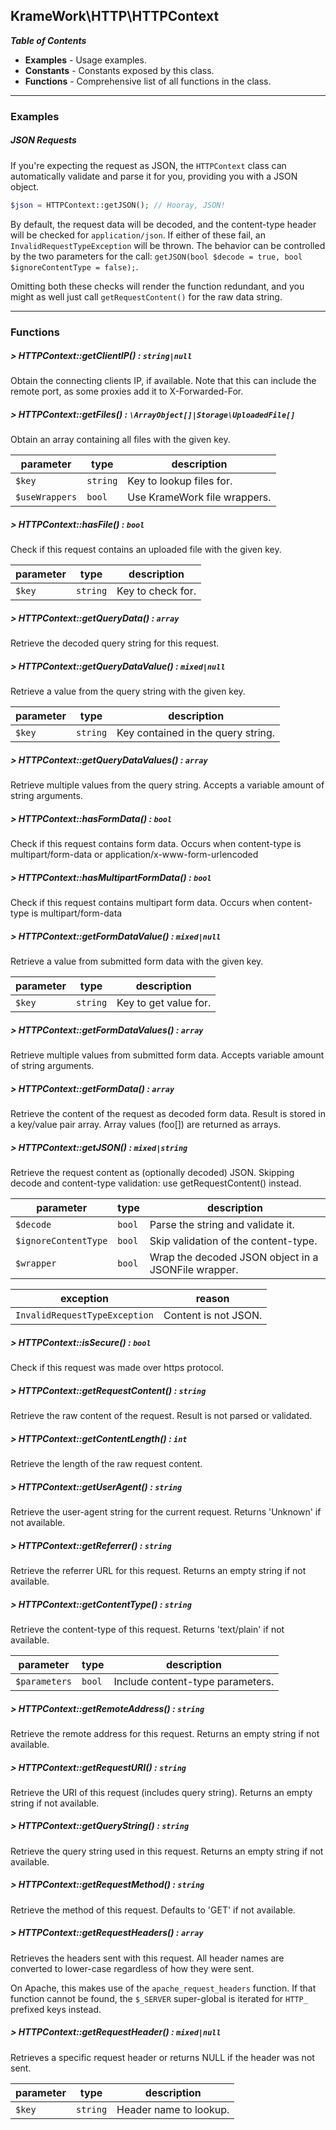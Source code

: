 ## KrameWork\HTTP\HTTPContext

***Table of Contents***
* **Examples** - Usage examples.
* **Constants** - Constants exposed by this class.
* **Functions** - Comprehensive list of all functions in the class.
___
### Examples
##### JSON Requests
 If you're expecting the request as JSON, the `HTTPContext` class can automatically validate and parse it for you, providing you with a JSON object.
```php
$json = HTTPContext::getJSON(); // Hooray, JSON!
```
By default, the request data will be decoded, and the content-type header will be checked for `application/json`. If either of these fail, an `InvalidRequestTypeException` will be thrown. The behavior can be controlled by the two parameters for the call: `getJSON(bool $decode = true, bool $ignoreContentType = false);`.

Omitting both these checks will render the function redundant, and you might as well just call `getRequestContent()` for the raw data string.
___
### Functions
##### > HTTPContext::getClientIP() : `string|null`
Obtain the connecting clients IP, if available.
Note that this can include the remote port, as some proxies add it to X-Forwarded-For.

##### > HTTPContext::getFiles() : `\ArrayObject[]|Storage\UploadedFile[]`
Obtain an array containing all files with the given key.

parameter | type | description
--- | --- | ---
`$key` | `string` | Key to lookup files for.
`$useWrappers` | `bool` | Use KrameWork file wrappers.
##### > HTTPContext::hasFile() : `bool`
Check if this request contains an uploaded file with the given key.

parameter | type | description
--- | --- | ---
`$key` | `string` | Key to check for.
##### > HTTPContext::getQueryData() : `array`
Retrieve the decoded query string for this request.
##### > HTTPContext::getQueryDataValue() : `mixed|null`
Retrieve a value from the query string with the given key.

parameter | type | description
--- | --- | ---
`$key` | `string` | Key contained in the query string.
##### > HTTPContext::getQueryDataValues() : `array`
Retrieve multiple values from the query string. Accepts a variable amount of string arguments.
##### > HTTPContext::hasFormData() : `bool`
Check if this request contains form data. Occurs when content-type is multipart/form-data or application/x-www-form-urlencoded
##### > HTTPContext::hasMultipartFormData() : `bool`
Check if this request contains multipart form data. Occurs when content-type is multipart/form-data
##### > HTTPContext::getFormDataValue() : `mixed|null`
Retrieve a value from submitted form data with the given key.

parameter | type | description
--- | --- | ---
`$key` | `string` | Key to get value for.
##### > HTTPContext::getFormDataValues() : `array`
Retrieve multiple values from submitted form data. Accepts variable amount of string arguments.
##### > HTTPContext::getFormData() : `array`
Retrieve the content of the request as decoded form data. Result is stored in a key/value pair array. Array values (foo[]) are returned as arrays.
##### > HTTPContext::getJSON() : `mixed|string`
Retrieve the request content as (optionally decoded) JSON. Skipping decode and content-type validation: use getRequestContent() instead.

parameter | type | description
--- | --- | ---
`$decode` | `bool` | Parse the string and validate it.
`$ignoreContentType` | `bool` | Skip validation of the content-type.
`$wrapper` | `bool` | Wrap the decoded JSON object in a JSONFile wrapper.

exception | reason
--- | ---
`InvalidRequestTypeException` | Content is not JSON.
##### > HTTPContext::isSecure() : `bool`
Check if this request was made over https protocol.
##### > HTTPContext::getRequestContent() : `string`
Retrieve the raw content of the request. Result is not parsed or validated.
##### > HTTPContext::getContentLength() : `int`
Retrieve the length of the raw request content.
##### > HTTPContext::getUserAgent() : `string`
Retrieve the user-agent string for the current request. Returns 'Unknown' if not available.
##### > HTTPContext::getReferrer() : `string`
Retrieve the referrer URL for this request. Returns an empty string if not available.
##### > HTTPContext::getContentType() : `string`
Retrieve the content-type of this request. Returns 'text/plain' if not available.

parameter | type | description
--- | --- | ---
`$parameters` | `bool` | Include content-type parameters.
##### > HTTPContext::getRemoteAddress() : `string`
Retrieve the remote address for this request. Returns an empty string if not available.
##### > HTTPContext::getRequestURI() : `string`
Retrieve the URI of this request (includes query string). Returns an empty string if not available.
##### > HTTPContext::getQueryString() : `string`
Retrieve the query string used in this request. Returns an empty string if not available.
##### > HTTPContext::getRequestMethod() : `string`
Retrieve the method of this request. Defaults to 'GET' if not available.
##### > HTTPContext::getRequestHeaders() : `array`
Retrieves the headers sent with this request. All header names are converted to lower-case regardless
of how they were sent.

On Apache, this makes use of the `apache_request_headers` function. If that function
cannot be found, the `$_SERVER` super-global is iterated for `HTTP_` prefixed keys instead.
##### > HTTPContext::getRequestHeader() : `mixed|null`
Retrieves a specific request header or returns NULL if the header was not sent.

parameter | type | description
--- | --- | ---
`$key` | `string` | Header name to lookup.